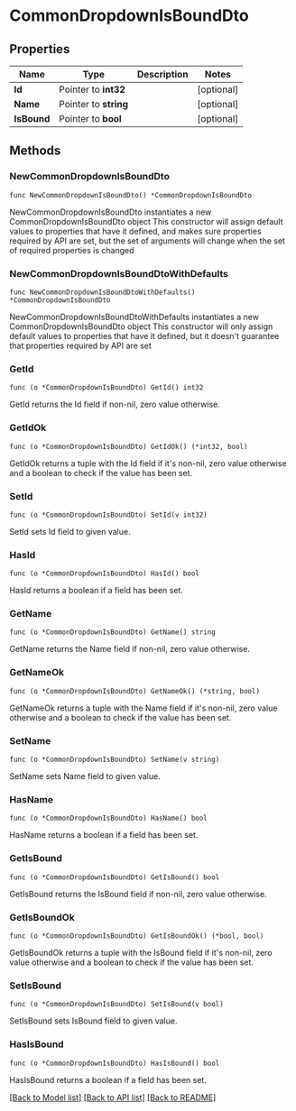 # CommonDropdownIsBoundDto

## Properties

Name | Type | Description | Notes
------------ | ------------- | ------------- | -------------
**Id** | Pointer to **int32** |  | [optional] 
**Name** | Pointer to **string** |  | [optional] 
**IsBound** | Pointer to **bool** |  | [optional] 

## Methods

### NewCommonDropdownIsBoundDto

`func NewCommonDropdownIsBoundDto() *CommonDropdownIsBoundDto`

NewCommonDropdownIsBoundDto instantiates a new CommonDropdownIsBoundDto object
This constructor will assign default values to properties that have it defined,
and makes sure properties required by API are set, but the set of arguments
will change when the set of required properties is changed

### NewCommonDropdownIsBoundDtoWithDefaults

`func NewCommonDropdownIsBoundDtoWithDefaults() *CommonDropdownIsBoundDto`

NewCommonDropdownIsBoundDtoWithDefaults instantiates a new CommonDropdownIsBoundDto object
This constructor will only assign default values to properties that have it defined,
but it doesn't guarantee that properties required by API are set

### GetId

`func (o *CommonDropdownIsBoundDto) GetId() int32`

GetId returns the Id field if non-nil, zero value otherwise.

### GetIdOk

`func (o *CommonDropdownIsBoundDto) GetIdOk() (*int32, bool)`

GetIdOk returns a tuple with the Id field if it's non-nil, zero value otherwise
and a boolean to check if the value has been set.

### SetId

`func (o *CommonDropdownIsBoundDto) SetId(v int32)`

SetId sets Id field to given value.

### HasId

`func (o *CommonDropdownIsBoundDto) HasId() bool`

HasId returns a boolean if a field has been set.

### GetName

`func (o *CommonDropdownIsBoundDto) GetName() string`

GetName returns the Name field if non-nil, zero value otherwise.

### GetNameOk

`func (o *CommonDropdownIsBoundDto) GetNameOk() (*string, bool)`

GetNameOk returns a tuple with the Name field if it's non-nil, zero value otherwise
and a boolean to check if the value has been set.

### SetName

`func (o *CommonDropdownIsBoundDto) SetName(v string)`

SetName sets Name field to given value.

### HasName

`func (o *CommonDropdownIsBoundDto) HasName() bool`

HasName returns a boolean if a field has been set.

### GetIsBound

`func (o *CommonDropdownIsBoundDto) GetIsBound() bool`

GetIsBound returns the IsBound field if non-nil, zero value otherwise.

### GetIsBoundOk

`func (o *CommonDropdownIsBoundDto) GetIsBoundOk() (*bool, bool)`

GetIsBoundOk returns a tuple with the IsBound field if it's non-nil, zero value otherwise
and a boolean to check if the value has been set.

### SetIsBound

`func (o *CommonDropdownIsBoundDto) SetIsBound(v bool)`

SetIsBound sets IsBound field to given value.

### HasIsBound

`func (o *CommonDropdownIsBoundDto) HasIsBound() bool`

HasIsBound returns a boolean if a field has been set.


[[Back to Model list]](../README.md#documentation-for-models) [[Back to API list]](../README.md#documentation-for-api-endpoints) [[Back to README]](../README.md)



